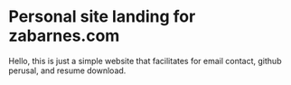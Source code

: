 # Personal site landing for zabarnes.com

Hello, this is just a simple website that facilitates for email contact, github perusal, and resume download. 
